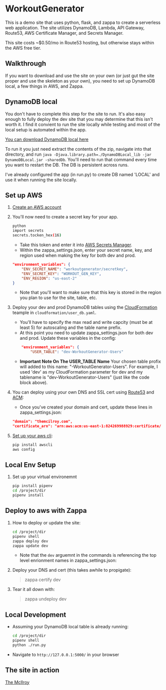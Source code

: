 # WorkoutGenerator

This is a demo site that uses python, flask, and zappa to create a serverless web application. The site utilizes DynamoDB, Lambda, API Gateway, Route53, AWS Certificate Manager, and Secrets Manager.

This site costs ~$0.50/mo in Route53 hosting, but otherwise stays within the AWS free tier.

## Walkthrough

If you want to download and use the site on your own (or just gut the site proper and use the skeleton as your own), you need to set up DynamoDB local, a few things in AWS, and Zappa.

## DynamoDB local

You don't have to complete this step for the site to run. It's also easy enough to fully deploy the dev site that you may determine that this isn't worth it. I find it convient to run the site locally while testing and most of the local setup is automated within the app.

[You can download DynamoDB local here](https://docs.aws.amazon.com/amazondynamodb/latest/developerguide/DynamoDBLocal.DownloadingAndRunning.html)

To run it you just need extract the contents of the zip, navigate into that directory, and run `java -Djava.library.path=./DynamoDBLocal_lib -jar DynamoDBLocal.jar -sharedDb`. You'll need to run that command every time you want to restart the DB. The DB is persistent across runs.

I've already configured the app (in run.py) to create DB named 'LOCAL' and use it when running the site locally.

## Set up AWS

1. [Create an AWS account](https://aws.amazon.com/premiumsupport/knowledge-center/create-and-activate-aws-account/)

2. You'll now need to create a secret key for your app.

    ```bash
    python
    import secrets
    secrets.tocken_hex(16)
    ```

    - Take this token and enter it into [AWS Secrets Manager](https://docs.aws.amazon.com/secretsmanager/latest/userguide/tutorials_basic.html).
    - Within the zappa_settings.json, enter your secret name, key, and region used when making the key for both dev and prod.

    ```json
    "environment_variables": {
        "ENV_SECRET_NAME": "workoutgenerator/secretkey",
        "ENV_SECRET_KEY": "WORKOUT_GEN_KEY",
        "ENV_REGION": "us-east-2"
    }
    ```

    - Note that you'll want to make sure that this key is stored in the region you plan to use for the site, table, etc.

3. Deploy your dev and prod DynamoDB tables using the [CloudFormation](https://docs.aws.amazon.com/AWSCloudFormation/latest/UserGuide/cfn-using-console.html) teample in `cloudformation/user_db.yaml`.

    - You'll have to specify the max read and write capcity (must be at least 5) for autoscaling and the table name prefix.
    - At this point you need to update zappa_settings.json for both dev and prod. Update these variables in the config:

    ```json
        "environment_variables": {
            "USER_TABLE": "dev-WorkoutGenerator-Users"
    ```

    - **Important Note On The USER_TABLE Name** Your chosen table profix will added to this name: "-WorkoutGenerator-Users". For example, I used 'dev' as my CloudFormation parameter for dev and my tablename is "dev-WorkoutGenerator-Users" (just like the code block above).

4. You can deploy using your own DNS and SSL cert using [Route53](https://docs.aws.amazon.com/Route53/latest/DeveloperGuide/getting-started.html) and [ACM](https://docs.aws.amazon.com/acm/latest/userguide/gs-acm-request-public.html):

    - Once you've created your domain and cert, update these lines in zappa_settings.json:

    ```json
    "domain": "themcilroy.com",
    "certificate_arn": "arn:aws:acm:us-east-1:824269988929:certificate/a029b88f-a7f8-40a4-bd09-3a49787d4c73"
    ```

5. [Set up your aws cli](https://docs.aws.amazon.com/cli/latest/userguide/cli-chap-getting-started.html):

    ```bash
    pip install awscli
    aws config
    ```

## Local Env Setup

1. Set up your virtual environemnt

    ```bash
    pip install pipenv
    cd /project/dir
    pipenv install
    ```

## Deploy to aws with Zappa

1. How to deploy or update the site:

    ```bash
    cd /project/dir
    pipenv shell
    zappa deploy dev
    zappa update dev
    ```

    - Note that the `dev` arguemnt in the commands is referencing the top level enrionment names in zappa_settings.json:

2. Deploy your DNS and cert (this takes awhile to propigate):
    > zappa certify dev

3. Tear it all down with:
    > zappa undeploy dev

## Local Development

- Assuming your DynamoDB local table is already running:

    ```bash
    cd /project/dir
    pipenv shell
    python ./run.py
    ```

- Navigate to `http://127.0.0.1:5000/` in your browser

## The site in action

[The McIlroy](https://themcilroy.com/)